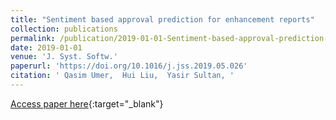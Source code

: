 ```yaml
---
title: "Sentiment based approval prediction for enhancement reports"
collection: publications
permalink: /publication/2019-01-01-Sentiment-based-approval-prediction-for-enhancement-reports
date: 2019-01-01
venue: 'J. Syst. Softw.'
paperurl: 'https://doi.org/10.1016/j.jss.2019.05.026'
citation: ' Qasim Umer,  Hui Liu,  Yasir Sultan, '
---
```

[Access paper here](https://doi.org/10.1016/j.jss.2019.05.026){:target="_blank"}
